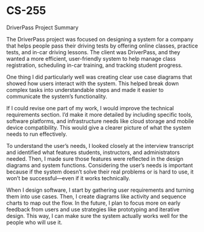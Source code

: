 # CS-255
DriverPass Project Summary

The DriverPass project was focused on designing a system for a company that helps people pass their driving tests by offering online classes, practice tests, and in-car driving lessons. The client was DriverPass, and they wanted a more efficient, user-friendly system to help manage class registration, scheduling in-car training, and tracking student progress.

One thing I did particularly well was creating clear use case diagrams that showed how users interact with the system. This helped break down complex tasks into understandable steps and made it easier to communicate the system’s functionality.

If I could revise one part of my work, I would improve the technical requirements section. I’d make it more detailed by including specific tools, software platforms, and infrastructure needs like cloud storage and mobile device compatibility. This would give a clearer picture of what the system needs to run effectively.

To understand the user’s needs, I looked closely at the interview transcript and identified what features students, instructors, and administrators needed. Then, I made sure those features were reflected in the design diagrams and system functions. Considering the user’s needs is important because if the system doesn’t solve their real problems or is hard to use, it won’t be successful—even if it works technically.

When I design software, I start by gathering user requirements and turning them into use cases. Then, I create diagrams like activity and sequence charts to map out the flow. In the future, I plan to focus more on early feedback from users and use strategies like prototyping and iterative design. This way, I can make sure the system actually works well for the people who will use it.
